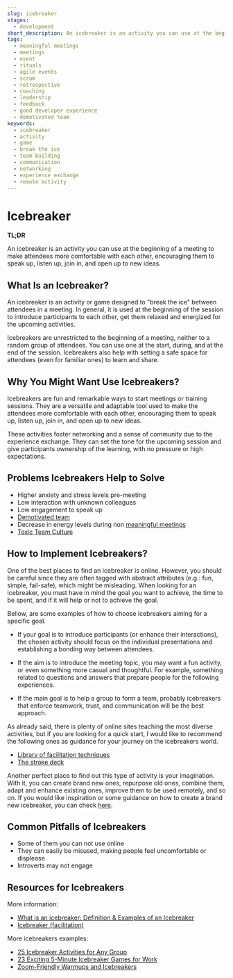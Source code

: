 ```yaml
---
slug: icebreaker
stages:
  - development
short_description: An icebreaker is an activity you can use at the beginning of a meeting to make attendees more comfortable with each other, encouraging them to speak up, listen up, join in, and open up to new ideas.
tags:
  - meaningful meetings
  - meetings
  - event
  - rituals
  - agile events
  - scrum
  - retrospective
  - coaching
  - leadership
  - feedback
  - good developer experience
  - demotivated team
keywords:
  - icebreaker
  - activity
  - game
  - break the ice
  - team building
  - communication
  - networking
  - experience exchange
  - remote activity
---
```


# Icebreaker

**TL;DR**

An icebreaker is an activity you can use at the beginning of a meeting to make attendees more comfortable with each other, encouraging them to speak up, listen up, join in, and open up to new ideas.


## What Is an Icebreaker?

An icebreaker is an activity or game designed to "break the ice" between attendees in a meeting. In general, it is used at the beginning of the session to introduce participants to each other, get them relaxed and energized for the upcoming activities. 

Icebreakers are unrestricted to the beginning of a meeting, neither to a random group of attendees. You can use one at the start, during, and at the end of the session. Icebreakers also help with setting a safe space for attendees (even for familiar ones) to learn and share. 

## Why You Might Want Use Icebreakers?

Icebreakers are fun and remarkable ways to start meetings or training sessions. They are a versatile and adaptable tool used to make the attendees more comfortable with each other, encouraging them to speak up, listen up, join in, and open up to new ideas.

These activities foster networking and a sense of community due to the experience exchange. They can set the tone for the upcoming session and give participants ownership of the learning, with no pressure or high expectations.

## Problems Icebreakers Help to Solve

- Higher anxiety and stress levels pre-meeting
- Low interaction with unknown colleagues
- Low engagement to speak up
- [Demotivated team](/problems/demotivated-team)
- Decrease in energy levels during non [meaningful meetings](practices/meaningful-meetings)
- [Toxic Team Culture](/problems/toxic-team-culture)

## How to Implement Icebreakers?

One of the best places to find an icebreaker is online. However, you should be careful since they are often tagged with abstract attributes (e.g.: fun, simple, fail-safe), which might be misleading.  When looking for an icebreaker, you must have in mind the goal you want to achieve, the time to be spent, and if it will help or not to achieve the goal.

Bellow, are some examples of how to choose icebreakers aiming for a specific goal.

- If your goal is to introduce participants (or enhance their interactions), the chosen activity should focus on the individual presentations and establishing a bonding way between attendees. 

- If the aim is to introduce the meeting topic, you may want a fun activity, or even something more casual and thoughtful. For example, something related to questions and answers that prepare people for the following experiences.

- If the main goal is to help a group to form a team, probably icebreakers that enforce teamwork, trust, and communication will be the best approach.

As already said, there is plenty of online sites teaching the most diverse activities, but if you are looking for a quick start, I would like to recommend the following ones as guidance for your journey on the icebreakers world.

- [Library of facilitation techniques](https://www.sessionlab.com/library)
- [The stroke deck](https://stokedeck.io/)

Another perfect place to find out this type of activity is your imagination. With it, you can create brand new ones, repurpose old ones, combine them, adapt and enhance existing ones, improve them to be used remotely, and so on.
If you would like inspiration or some guidance on how to create a brand new icebreaker, you can check [here](https://www.thebalancecareers.com/how-to-develop-an-ice-breaker-1918412).

## Common Pitfalls of Icebreakers

- Some of them you can not use online
- They can easily be misused, making people feel uncomfortable or displease
- Introverts may not engage

## Resources for Icebreakers

More information:
- [What is an icebreaker: Definition & Examples of an Icebreaker](https://www.thebalancecareers.com/what-is-an-ice-breaker-1918156)
- [Icebreaker (facilitation)](https://en.wikipedia.org/wiki/Icebreaker_(facilitation))

More icebreakers examples:
- [25 Icebreaker Activities for Any Group](https://www.signupgenius.com/groups/group-icebreakers.cfm)
- [23 Exciting 5-Minute Icebreaker Games for Work](https://www.tinypulse.com/blog/five-minute-icebreaker-games-for-work)
- [Zoom-Friendly Warmups and Icebreakers](https://medium.com/future-of-design-in-higher-education/zoom-friendly-warmups-and-icebreakers-3400c8b7263)
